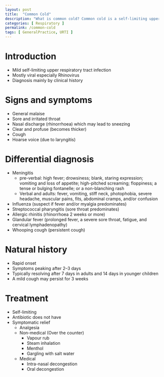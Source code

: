```yaml
---
layout: post
title:  "Common Cold"
description: "What is common cold? Common cold is a self-limiting upper respiratory tract infection mostly caused by rhinovirus. Signs and symptoms of common cold. Differential diagnosis of common cold. Natural history of common cold. Management of common cold. "
categories: [ Respiratory ] 
permalink: /common-cold
tags: [ GeneralPractice, URTI ]
---
```

# Introduction
- Mild self-limiting upper respiratory tract infection
- Mostly viral especially Rhinovirus
- Diagnosis mainly by clinical history

# Signs and symptoms
- General malaise
- Sore and irritated throat
- Nasal discharge (rhinorrhoea) which may lead to sneezing
- Clear and profuse (becomes thicker)
- Cough
- Hoarse voice (due to laryngitis)

# Differential diagnosis
- Meningitis
    - pre-verbal: high fever; drowsiness; blank, staring expression; vomiting and loss of appetite; high-pitched screaming; floppiness; a tense or bulging fontanelle; or a non-blanching rash
    - Verbal and adults: fever, vomiting, stiff neck, photophobia, severe headache, muscular pains, fits, abdominal cramps, and/or confusion
- Influenza (suspect if fever and/or myalgia predominates)
- Streptococcal pharyngitis (sore throat predominates)
- Allergic rhinitis (rhinorrhoea 2 weeks or more)
- Glandular fever (prolonged fever, a severe sore throat, fatigue, and cervical lymphadenopathy)
- Whooping cough (persistent cough)

# Natural history
- Rapid onset
- Symptoms peaking after 2–3 days
- Typically resolving after 7 days in adults and 14 days in younger children
- A mild cough may persist for 3 weeks

# Treatment

- Self-limiting
- Antibiotic does not have
- Symptomatic relief 
    - Analgesia
    - Non-medical (Over the counter)
        - Vapour rub
        - Steam inhalation
        - Menthol
        - Gargling with salt water
    - Medical
        - Intra-nasal decongestion
        - Oral decongestion
